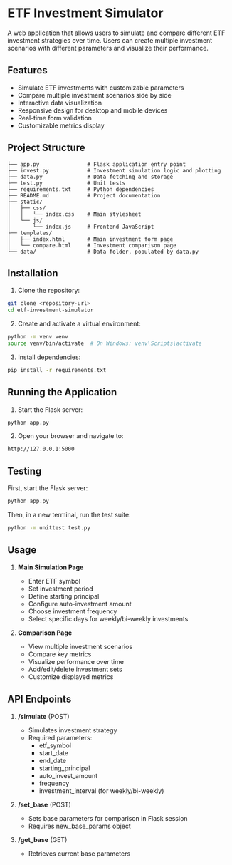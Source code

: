 # ETF Investment Simulator

A web application that allows users to simulate and compare different ETF investment strategies over time. Users can create multiple investment scenarios with different parameters and visualize their performance.

## Features

- Simulate ETF investments with customizable parameters
- Compare multiple investment scenarios side by side
- Interactive data visualization
- Responsive design for desktop and mobile devices
- Real-time form validation
- Customizable metrics display

## Project Structure

```
├── app.py               # Flask application entry point
├── invest.py            # Investment simulation logic and plotting
├── data.py              # Data fetching and storage
├── test.py              # Unit tests
├── requirements.txt     # Python dependencies
├── README.md            # Project documentation
├── static/
│   ├── css/
│   │   └── index.css    # Main stylesheet
│   └── js/
│       └── index.js     # Frontend JavaScript
├── templates/
│   ├── index.html       # Main investment form page
│   └── compare.html     # Investment comparison page
└── data/                # Data folder, populated by data.py
```

## Installation

1. Clone the repository:
```bash
git clone <repository-url>
cd etf-investment-simulator
```

2. Create and activate a virtual environment:
```bash
python -m venv venv
source venv/bin/activate  # On Windows: venv\Scripts\activate
```

3. Install dependencies:
```bash
pip install -r requirements.txt
```

## Running the Application

1. Start the Flask server:
```bash
python app.py
```

2. Open your browser and navigate to:
```
http://127.0.0.1:5000
```

## Testing

First, start the Flask server:
```bash
python app.py
```

Then, in a new terminal, run the test suite:
```bash
python -m unittest test.py
```

## Usage

1. **Main Simulation Page**
   - Enter ETF symbol
   - Set investment period
   - Define starting principal
   - Configure auto-investment amount
   - Choose investment frequency
   - Select specific days for weekly/bi-weekly investments

2. **Comparison Page**
   - View multiple investment scenarios
   - Compare key metrics
   - Visualize performance over time
   - Add/edit/delete investment sets
   - Customize displayed metrics

## API Endpoints

1. **/simulate** (POST)
   - Simulates investment strategy
   - Required parameters:
     - etf_symbol
     - start_date
     - end_date
     - starting_principal
     - auto_invest_amount
     - frequency
     - investment_interval (for weekly/bi-weekly)

2. **/set_base** (POST)
   - Sets base parameters for comparison in Flask session
   - Requires new_base_params object

3. **/get_base** (GET)
   - Retrieves current base parameters